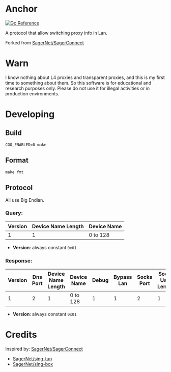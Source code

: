 # Anchor

[![Go Reference](https://pkg.go.dev/badge/github.com/xchacha20-poly1305/anchor.svg)](https://pkg.go.dev/github.com/xchacha20-poly1305/anchor)

A protocol that allow switching proxy info in Lan.

Forked from [SagerNet/SagerConnect](https://github.com/SagerNet/SagerConnect)

# Warn

I know nothing about L4 proxies and transparent proxies, and this is my first time to
something about them. So this software is for educational and research purposes only.
Please do not use it for illegal activities or in production environments.

# Developing

## Build

```shell
CGO_ENABLED=0 make
```

## Format

```shell
make fmt
```

## Protocol

All use Big Endian.

### Query:

| Version | Device Name Length | Device Name |
 |---------|--------------------|-------------|
| 1       | 1                  | 0 to 128    |

- **Version**: always constant `0x01`

### Response:

| Version | Dns Port | Device Name Length | Device Name | Debug | Bypass Lan | Socks Port | Socks User Length | Socks User | Socks Password Length | Socks Password |
 |---------|----------|--------------------|-------------|-------|------------|------------|-------------------|------------|-----------------------|----------------|
| 1       | 2        | 1                  | 0 to 128    | 1     | 1          | 2          | 1                 | 0 to 255   | 1                     | 0 to 255       |

- **Version**: always constant `0x01`

# Credits

Inspired by: [SagerNet/SagerConnect](https://github.com/SagerNet/SagerConnect)

- [SagerNet/sing-tun](https://github.com/SagerNet/sing-tun)
- [SagerNet/sing-box](https://github.com/SagerNet/sing-box)